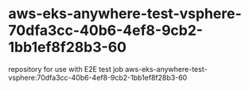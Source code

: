 # aws-eks-anywhere-test-vsphere-70dfa3cc-40b6-4ef8-9cb2-1bb1ef8f28b3-60
repository for use with E2E test job aws-eks-anywhere-test-vsphere:70dfa3cc-40b6-4ef8-9cb2-1bb1ef8f28b3-60
